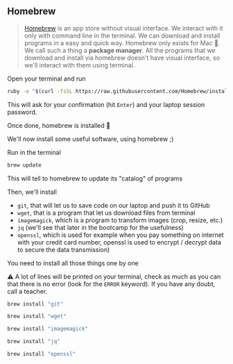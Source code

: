 ## Homebrew

> [Homebrew](http://brew.sh/) is an app store without visual interface. We interact with it only with command line in the terminal. We can download and install programs in a easy and quick way. Homebrew only exists for Mac 🍏. We call such a thing a **package manager**. All the programs that we download and install via homebrew doesn't have visual interface, so we'll interact with them using terminal.

Open your terminal and run

```bash
ruby -e "$(curl -fsSL https://raw.githubusercontent.com/Homebrew/install/master/install)"
```

This will ask for your confirmation (hit `Enter`) and your laptop session password.

Once done, homebrew is installed 💪

We'll now install some useful software, using homebrew ;)

Run in the terminal

```bash
brew update
```

This will tell to homebrew to update its "catalog" of programs

Then, we'll install
 * `git`, that will let us to save code on our laptop and push it to GitHub
 * `wget`, that is a program that let us download files from terminal
 * `imagemagick`, which is a program to transform images (crop, resize, etc.)
 * `jq` (we'll see that later in the bootcamp for the usefulness)
 * `openssl`, which is used for example when you pay something on internet with your credit card number, openssl is used to encrypt / decrypt data to secure the data transmission)

You need to install all those things one by one

⚠️ A lot of lines will be printed on your terminal, check as much as you can that there is no error (look for the `ERROR` keyword). If you have any doubt, call a teacher.

```bash
brew install "git"
```

```bash
brew install "wget"
```

```bash
brew install "imagemagick"
```

```bash
brew install "jq"
```

```bash
brew install "openssl"
```
